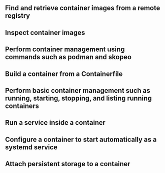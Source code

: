 ## Find and retrieve container images from a remote registry

## Inspect container images

## Perform container management using commands such as podman and skopeo

## Build a container from a Containerfile

## Perform basic container management such as running, starting, stopping, and listing running containers

## Run a service inside a container

## Configure a container to start automatically as a systemd service

## Attach persistent storage to a container
